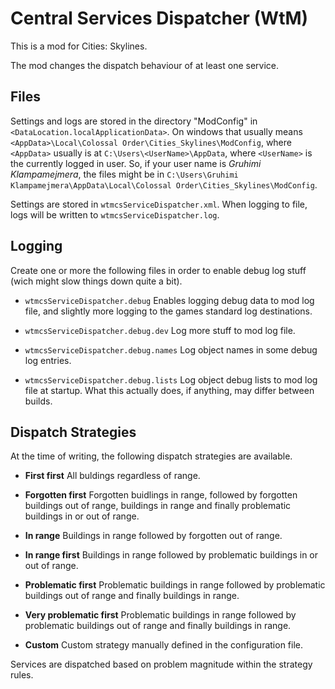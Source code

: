 # Central Services Dispatcher (WtM)

This is a mod for Cities: Skylines.

The mod changes the dispatch behaviour of at least one service.

## Files

Settings and logs are stored in the directory "ModConfig" in `<DataLocation.localApplicationData>`.
On windows that usually means `<AppData>\Local\Colossal Order\Cities_Skylines\ModConfig`, where `<AppData>` usually is at `C:\Users\<UserName>\AppData`, where `<UserName>` is the currently logged in user.
So, if your user name is _Gruhimi Klampamejmera_, the files might be in `C:\Users\Gruhimi Klampamejmera\AppData\Local\Colossal Order\Cities_Skylines\ModConfig`.

Settings are stored in `wtmcsServiceDispatcher.xml`.
When logging to file, logs will be written to `wtmcsServiceDispatcher.log`.

## Logging

Create one or more the following files in order to enable debug log stuff (wich might slow things down quite a bit).

- `wtmcsServiceDispatcher.debug`
  Enables logging debug data to mod log file, and slightly more logging to the games standard log destinations.

- `wtmcsServiceDispatcher.debug.dev`
  Log more stuff to mod log file.

- `wtmcsServiceDispatcher.debug.names`
  Log object names in some debug log entries.

- `wtmcsServiceDispatcher.debug.lists`
  Log object debug lists to mod log file at startup. What this actually does, if anything, may differ between builds.

## Dispatch Strategies

At the time of writing, the following dispatch strategies are available.

 - **First first**
   All buldings regardless of range.

 - **Forgotten first**
   Forgotten buidlings in range, followed by forgotten buildings out of range, buildings in range and finally problematic buildings in or out of range.

 - **In range**
   Buildings in range followed by forgotten out of range.

 - **In range first**
   Buildings in range followed by problematic buildings in or out of range.

 - **Problematic first**
   Problematic buildings in range followed by problematic buildings out of range and finally buildings in range.

 - **Very problematic first**
   Problematic buildings in range followed by problematic buildings out of range and finally buildings in range.

 - **Custom**
   Custom strategy manually defined in the configuration file.

Services are dispatched based on problem magnitude within the strategy rules.